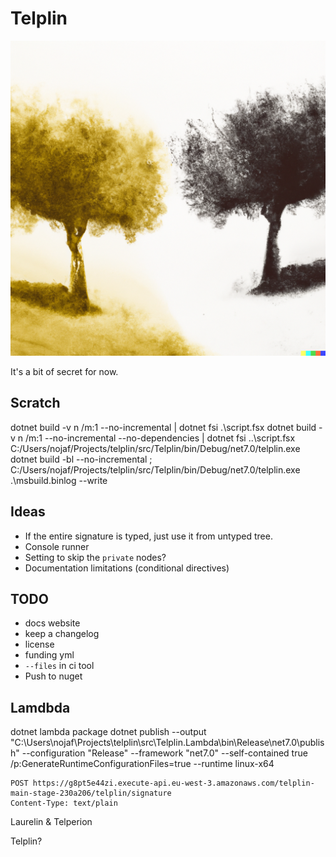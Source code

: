 # Telplin

![Logo](./Telplin.png)

It's a bit of secret for now.

## Scratch

dotnet build -v n /m:1 --no-incremental  | dotnet fsi .\script.fsx
dotnet build -v n /m:1 --no-incremental --no-dependencies | dotnet fsi ..\script.fsx
C:/Users/nojaf/Projects/telplin/src/Telplin/bin/Debug/net7.0/telplin.exe
dotnet build -bl --no-incremental ; C:/Users/nojaf/Projects/telplin/src/Telplin/bin/Debug/net7.0/telplin.exe .\msbuild.binlog --write


## Ideas

- If the entire signature is typed, just use it from untyped tree.
- Console runner
- Setting to skip the `private` nodes?
- Documentation limitations (conditional directives)

## TODO

- docs website
- keep a changelog
- license
- funding yml
- `--files` in ci tool
- Push to nuget

## Lamdbda

dotnet lambda package
dotnet publish --output "C:\Users\nojaf\Projects\telplin\src\Telplin.Lambda\bin\Release\net7.0\publish" --configuration "Release" --framework "net7.0" --self-contained true /p:GenerateRuntimeConfigurationFiles=true --runtime linux-x64

```http request
POST https://g8pt5e44zi.execute-api.eu-west-3.amazonaws.com/telplin-main-stage-230a206/telplin/signature
Content-Type: text/plain
```


Laurelin & Telperion

Telplin?